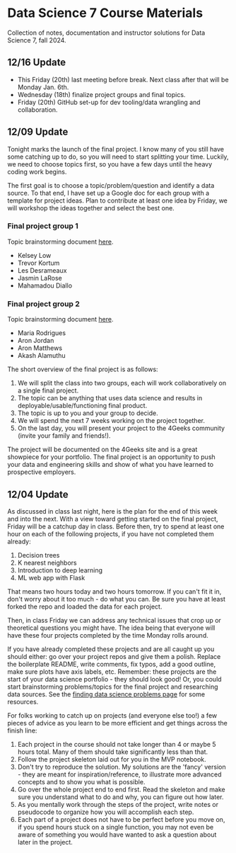 # Data Science 7 Course Materials

Collection of notes, documentation and instructor solutions for Data Science 7, fall 2024.

## 12/16 Update

- This Friday (20th) last meeting before break. Next class after that will be Monday Jan. 6th.
- Wednesday (18th) finalize project groups and final topics.
- Friday (20th) GitHub set-up for dev tooling/data wrangling and collaboration.

## 12/09 Update

Tonight marks the launch of the final project. I know many of you still have some catching up to do, so you will need to start splitting your time. Luckily, we need to choose topics first, so you have a few days until the heavy coding work begins.

The first goal is to choose a topic/problem/question and identify a data source. To that end, I have set up a Google doc for each group with a template for project ideas. Plan to contribute at least one idea by Friday, we will workshop the ideas together and select the best one.

### Final project group 1

Topic brainstorming document [here](https://docs.google.com/document/d/1aZvJyrSN9MTIANx9X-_BD4qjc__Q19_s16uzxp3tHJA/edit?usp=sharing).

- Kelsey Low
- Trevor Kortum
- Les Desrameaux
- Jasmin LaRose
- Mahamadou Diallo

### Final project group 2

Topic brainstorming document [here](https://docs.google.com/document/d/1kFNVrP7kYwRdjAz4zSRzsfznck_jjQN8nLduA2WyeBM/edit?usp=sharing).

- Maria Rodrigues
- Aron Jordan
- Aron Matthews
- Akash Alamuthu

The short overview of the final project is as follows:

1. We will split the class into two groups, each will work collaboratively on a single final project.
2. The topic can be anything that uses data science and results in deployable/usable/functioning final product.
3. The topic is up to you and your group to decide.
4. We will spend the next 7 weeks working on the project together.
5. On the last day, you will present your project to the 4Geeks community (invite your family and friends!).

The project will be documented on the 4Geeks site and is a great showpiece for your portfolio. The final project is an opportunity to push your data and engineering skills and show of what you have learned to prospective employers.

## 12/04 Update

As discussed in class last night, here is the plan for the end of this week and into the next. With a view toward getting started on the final project, Friday will be a catchup day in class. Before then, try to spend at least one hour on each of the following projects, if you have not completed them already:

1. Decision trees
2. K nearest neighbors
3. Introduction to deep learning
4. ML web app with Flask

That means two hours today and two hours tomorrow. If you can't fit it in, don't worry about it too much - do what you can. Be sure you have at least forked the repo and loaded the data for each project.

Then, in class Friday we can address any technical issues that crop up or theoretical questions you might have. The idea being that everyone will have these four projects completed by the time Monday rolls around.

If you have already completed these projects and are all caught up you should either: go over your project repos and give them a polish. Replace the boilerplate README, write comments, fix typos, add a good outline, make sure plots have axis labels, etc. Remember: these projects are the start of your data science portfolio - they should look good! Or, you could start brainstorming problems/topics for the final project and researching data sources. See the [finding data science problems page](https://github.com/4GeeksAcademy/gperdrizet-ds7-materials/blob/main/how_to/find_data_science_problems.md) for some resources.

For folks working to catch up on projects (and everyone else too!) a few pieces of advice as you learn to be more efficient and get things across the finish line:

1. Each project in the course should not take longer than 4 or maybe 5 hours total. Many of them should take significantly less than that.
2. Follow the project skeleton laid out for you in the MVP notebook.
3. Don't try to reproduce the solution. My solutions are the 'fancy' version - they are meant for inspiration/reference, to illustrate more advanced concepts and to show you what is possible.
4. Go over the whole project end to end first. Read the skeleton and make sure you understand what to do and why, you can figure out how later.
5. As you mentally work through the steps of the project, write notes or pseudocode to organize how you will accomplish each step.
6. Each part of a project does not have to be perfect before you move on, if you spend hours stuck on a single function, you may not even be aware of something you would have wanted to ask a question about later in the project.
